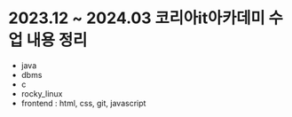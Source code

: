 # 2023.12 ~ 2024.03 코리아it아카데미 수업 내용 정리
- java
- dbms
- c
- rocky_linux
- frontend : html, css, git, javascript
